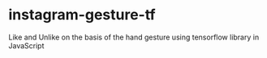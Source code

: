 # instagram-gesture-tf
Like and Unlike on the basis of the hand gesture using tensorflow library in JavaScript
